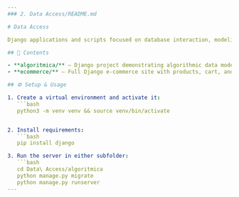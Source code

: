 ```yaml
---
### 2. Data Access/README.md

# Data Access

Django applications and scripts focused on database interaction, modeling, and query optimization.

## 📁 Contents

- **algoritmica/** — Django project demonstrating algorithmic data models and operations.  
- **ecommerce/** — Full Django e-commerce site with products, cart, and checkout functionality.

## ⚙️ Setup & Usage

1. Create a virtual environment and activate it:
   ```bash
   python3 -m venv venv && source venv/bin/activate


2. Install requirements:
   ```bash
   pip install django

3. Run the server in either subfolder:
   ```bash
   cd Data\ Access/algoritmica
   python manage.py migrate
   python manage.py runserver
---
```

